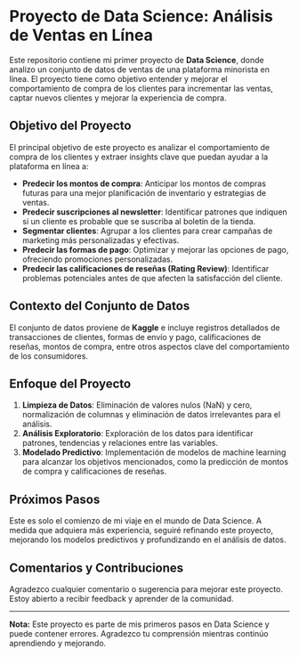 # Proyecto de Data Science: Análisis de Ventas en Línea

Este repositorio contiene mi primer proyecto de **Data Science**, donde analizo un conjunto de datos de ventas de una plataforma minorista en línea. El proyecto tiene como objetivo entender y mejorar el comportamiento de compra de los clientes para incrementar las ventas, captar nuevos clientes y mejorar la experiencia de compra.

## Objetivo del Proyecto

El principal objetivo de este proyecto es analizar el comportamiento de compra de los clientes y extraer insights clave que puedan ayudar a la plataforma en línea a:

- **Predecir los montos de compra**: Anticipar los montos de compras futuras para una mejor planificación de inventario y estrategias de ventas.
- **Predecir suscripciones al newsletter**: Identificar patrones que indiquen si un cliente es probable que se suscriba al boletín de la tienda.
- **Segmentar clientes**: Agrupar a los clientes para crear campañas de marketing más personalizadas y efectivas.
- **Predecir las formas de pago**: Optimizar y mejorar las opciones de pago, ofreciendo promociones personalizadas.
- **Predecir las calificaciones de reseñas (Rating Review)**: Identificar problemas potenciales antes de que afecten la satisfacción del cliente.

## Contexto del Conjunto de Datos

El conjunto de datos proviene de **Kaggle** e incluye registros detallados de transacciones de clientes, formas de envío y pago, calificaciones de reseñas, montos de compra, entre otros aspectos clave del comportamiento de los consumidores.

## Enfoque del Proyecto

1. **Limpieza de Datos**: Eliminación de valores nulos (NaN) y cero, normalización de columnas y eliminación de datos irrelevantes para el análisis.
2. **Análisis Exploratorio**: Exploración de los datos para identificar patrones, tendencias y relaciones entre las variables.
3. **Modelado Predictivo**: Implementación de modelos de machine learning para alcanzar los objetivos mencionados, como la predicción de montos de compra y calificaciones de reseñas.

## Próximos Pasos

Este es solo el comienzo de mi viaje en el mundo de Data Science. A medida que adquiera más experiencia, seguiré refinando este proyecto, mejorando los modelos predictivos y profundizando en el análisis de datos.

## Comentarios y Contribuciones

Agradezco cualquier comentario o sugerencia para mejorar este proyecto. Estoy abierto a recibir feedback y aprender de la comunidad.

---

**Nota:** Este proyecto es parte de mis primeros pasos en Data Science y puede contener errores. Agradezco tu comprensión mientras continúo aprendiendo y mejorando.
